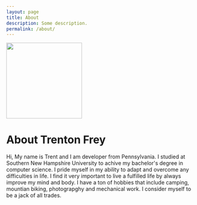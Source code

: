 ```yaml
---
layout: page
title: About
description: Some description.
permalink: /about/
---
```


<img class="img-rounded" src="/assets/img/uploads/DSC08330.png"  width="200">

# About Trenton Frey

Hi, My name is Trent and I am developer from Pennsylvania. I studied at Southern New Hampshire University to achive my bachelor's degree in computer science. I pride myself in my ability to adapt and overcome any difficulties in life. I find it very important to live a fulfilled life by always improve my mind and body. I have a ton of hobbies that include camping, mountian biking, photograpghy and mechanical work. I consider myself to be a jack of all trades. 
